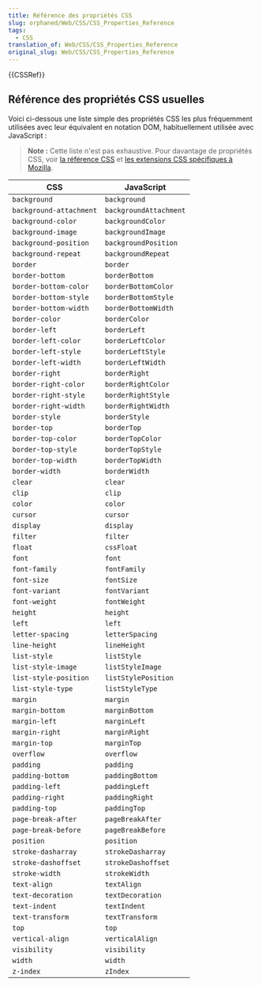 ```yaml
---
title: Référence des propriétés CSS
slug: orphaned/Web/CSS/CSS_Properties_Reference
tags:
  - CSS
translation_of: Web/CSS/CSS_Properties_Reference
original_slug: Web/CSS/CSS_Properties_Reference
---
```

{{CSSRef}}

## Référence des propriétés CSS usuelles

Voici ci-dessous une liste simple des propriétés CSS les plus fréquemment utilisées avec leur équivalent en notation DOM,  habituellement utilisée avec JavaScript :

> **Note :** Cette liste n'est pas exhaustive. Pour davantage de propriétés CSS, voir [la référence CSS](/fr/docs/Web/CSS/Reference) et [les extensions CSS spécifiques à Mozilla](/fr/docs/Web/CSS/Mozilla_Extensions).

| **CSS**                 | **JavaScript**         |
| ----------------------- | ---------------------- |
| `background`            | `background`           |
| `background-attachment` | `backgroundAttachment` |
| `background-color`      | `backgroundColor`      |
| `background-image`      | `backgroundImage`      |
| `background-position`   | `backgroundPosition`   |
| `background-repeat`     | `backgroundRepeat`     |
| `border`                | `border`               |
| `border-bottom`         | `borderBottom`         |
| `border-bottom-color`   | `borderBottomColor`    |
| `border-bottom-style`   | `borderBottomStyle`    |
| `border-bottom-width`   | `borderBottomWidth`    |
| `border-color`          | `borderColor`          |
| `border-left`           | `borderLeft`           |
| `border-left-color`     | `borderLeftColor`      |
| `border-left-style`     | `borderLeftStyle`      |
| `border-left-width`     | `borderLeftWidth`      |
| `border-right`          | `borderRight`          |
| `border-right-color`    | `borderRightColor`     |
| `border-right-style`    | `borderRightStyle`     |
| `border-right-width`    | `borderRightWidth`     |
| `border-style`          | `borderStyle`          |
| `border-top`            | `borderTop`            |
| `border-top-color`      | `borderTopColor`       |
| `border-top-style`      | `borderTopStyle`       |
| `border-top-width`      | `borderTopWidth`       |
| `border-width`          | `borderWidth`          |
| `clear`                 | `clear`                |
| `clip`                  | `clip`                 |
| `color`                 | `color`                |
| `cursor`                | `cursor`               |
| `display`               | `display`              |
| `filter`                | `filter`               |
| `float`                 | `cssFloat`             |
| `font`                  | `font`                 |
| `font-family`           | `fontFamily`           |
| `font-size`             | `fontSize`             |
| `font-variant`          | `fontVariant`          |
| `font-weight`           | `fontWeight`           |
| `height`                | `height`               |
| `left`                  | `left`                 |
| `letter-spacing`        | `letterSpacing`        |
| `line-height`           | `lineHeight`           |
| `list-style`            | `listStyle`            |
| `list-style-image`      | `listStyleImage`       |
| `list-style-position`   | `listStylePosition`    |
| `list-style-type`       | `listStyleType`        |
| `margin`                | `margin`               |
| `margin-bottom`         | `marginBottom`         |
| `margin-left`           | `marginLeft`           |
| `margin-right`          | `marginRight`          |
| `margin-top`            | `marginTop`            |
| `overflow`              | `overflow`             |
| `padding`               | `padding`              |
| `padding-bottom`        | `paddingBottom`        |
| `padding-left`          | `paddingLeft`          |
| `padding-right`         | `paddingRight`         |
| `padding-top`           | `paddingTop`           |
| `page-break-after`      | `pageBreakAfter`       |
| `page-break-before`     | `pageBreakBefore`      |
| `position`              | `position`             |
| `stroke-dasharray`      | `strokeDasharray`      |
| `stroke-dashoffset`     | `strokeDashoffset`     |
| `stroke-width`          | `strokeWidth`          |
| `text-align`            | `textAlign`            |
| `text-decoration`       | `textDecoration`       |
| `text-indent`           | `textIndent`           |
| `text-transform`        | `textTransform`        |
| `top`                   | `top`                  |
| `vertical-align`        | `verticalAlign`        |
| `visibility`            | `visibility`           |
| `width`                 | `width`                |
| `z-index`               | `zIndex`               |

